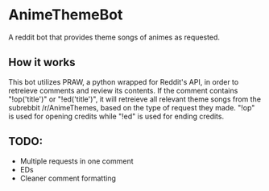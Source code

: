 # AnimeThemeBot
A reddit bot that provides theme songs of animes as requested.

## How it works
This bot utilizes PRAW, a python wrapped for Reddit's API, in order to retreieve comments and review its contents. If the comment contains "!op('title')" or "!ed('title')", it will retreieve all relevant theme songs from the subrebbit /r/AnimeThemes, based on the type of request they made. "!op" is used for opening credits while "!ed" is used for ending credits.

## TODO:
- Multiple requests in one comment
- EDs
- Cleaner comment formatting
